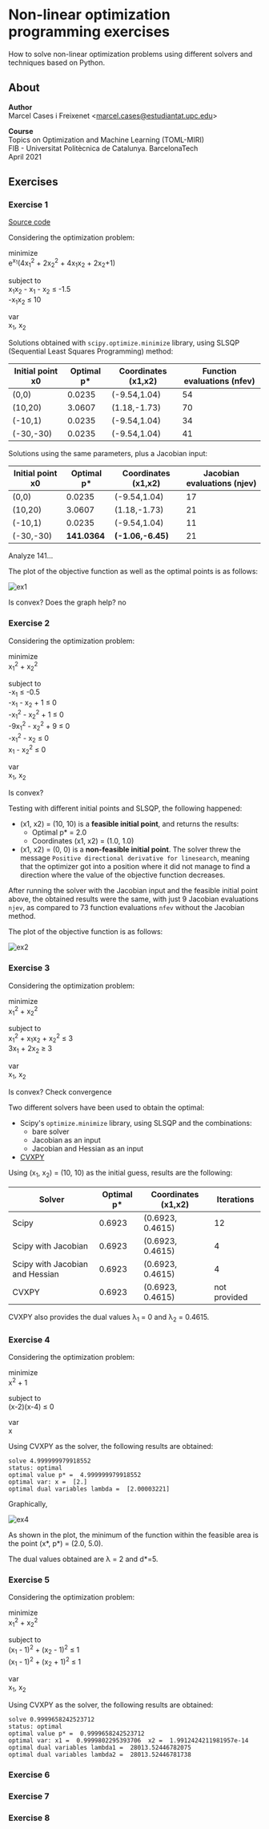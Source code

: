 # Non-linear optimization programming exercises
How to solve non-linear optimization problems using different solvers and techniques based on Python.  

## About
**Author**  
Marcel Cases i Freixenet &lt;marcel.cases@estudiantat.upc.edu&gt;

**Course**  
Topics on Optimization and Machine Learning (TOML-MIRI)  
FIB - Universitat Politècnica de Catalunya. BarcelonaTech  
April 2021 

## Exercises
### Exercise 1
[Source code](ex1.py)

Considering the optimization problem:  

minimize   
e<sup>x<sub>1</sub></sup>(4x<sub>1</sub><sup>2</sup> + 2x<sub>2</sub><sup>2</sup> + 4x<sub>1</sub>x<sub>2</sub> + 2x<sub>2</sub>+1)  

subject to  
x<sub>1</sub>x<sub>2</sub> - x<sub>1</sub> - x<sub>2</sub> &le; -1.5  
-x<sub>1</sub>x<sub>2</sub> &le; 10  

var  
x<sub>1</sub>, x<sub>2</sub>

Solutions obtained with `scipy.optimize.minimize` library, using SLSQP (Sequential Least Squares Programming) method:

| Initial point x0 | Optimal p* | Coordinates (x1,x2) | Function evaluations (nfev) |
|------------------|------------|---------------------|-----------------------------|
| (0,0)            | 0.0235     | (-9.54,1.04)        | 54                          |
| (10,20)          | 3.0607     | (1.18,-1.73)        | 70                          |
| (-10,1)          | 0.0235     | (-9.54,1.04)        | 34                          |
| (-30,-30)        | 0.0235     | (-9.54,1.04)        | 41                          |

Solutions using the same parameters, plus a Jacobian input:  

| Initial point x0 | Optimal p*   | Coordinates (x1,x2) | Jacobian evaluations (njev) |
|------------------|--------------|---------------------|-----------------------------|
| (0,0)            | 0.0235       | (-9.54,1.04)        | 17                          |
| (10,20)          | 3.0607       | (1.18,-1.73)        | 21                          |
| (-10,1)          | 0.0235       | (-9.54,1.04)        | 11                          |
| (-30,-30)        | **141.0364** | **(-1.06,-6.45)**   | 21                          |

Analyze 141...

The plot of the objective function as well as the optimal points is as follows:

![ex1](img/ex1_fit.png)

Is convex?
Does the graph help? no


### Exercise 2

Considering the optimization problem:  

minimize   
x<sub>1</sub><sup>2</sup> + x<sub>2</sub><sup>2</sup>  

subject to  
-x<sub>1</sub> &le; -0.5  
-x<sub>1</sub> - x<sub>2</sub> + 1 &le; 0  
-x<sub>1</sub><sup>2</sup> - x<sub>2</sub><sup>2</sup> + 1 &le; 0  
-9x<sub>1</sub><sup>2</sup> - x<sub>2</sub><sup>2</sup> + 9 &le; 0  
-x<sub>1</sub><sup>2</sup> - x<sub>2</sub> &le; 0  
x<sub>1</sub> - x<sub>2</sub><sup>2</sup> &le; 0  

var  
x<sub>1</sub>, x<sub>2</sub>

Is convex?

Testing with different initial points and SLSQP, the following happened:
* (x1, x2) = (10, 10) is a **feasible initial point**, and returns the results:
    + Optimal p* = 2.0
    + Coordinates (x1, x2) = (1.0, 1.0)
* (x1, x2) = (0, 0) is a **non-feasible initial point**. The solver threw the message `Positive directional derivative for linesearch`, meaning that the optimizer got into a position where it did not manage to find a direction where the value of the objective function decreases.

After running the solver with the Jacobian input and the feasible initial point above, the obtained results were the same, with just 9 Jacobian evaluations `njev`, as compared to 73 function evaluations `nfev` without the Jacobian method.

The plot of the objective function is as follows:

![ex2](img/ex2_fit.png)

### Exercise 3

Considering the optimization problem:  

minimize   
x<sub>1</sub><sup>2</sup> + x<sub>2</sub><sup>2</sup>  

subject to  
x<sub>1</sub><sup>2</sup> + x<sub>1</sub>x<sub>2</sub> + x<sub>2</sub><sup>2</sup> &le; 3  
3x<sub>1</sub> + 2x<sub>2</sub>  &ge; 3  

var  
x<sub>1</sub>, x<sub>2</sub>

Is convex?
Check convergence

Two different solvers have been used to obtain the optimal:
* Scipy's `optimize.minimize` library, using SLSQP and the combinations:
    + bare solver
    + Jacobian as an input
    + Jacobian and Hessian as an input
* [CVXPY](https://www.cvxpy.org/)

Using (x<sub>1</sub>, x<sub>2</sub>) = (10, 10) as the initial guess, results are the following:

| Solver                          | Optimal p* | Coordinates (x1,x2) | Iterations   |
|---------------------------------|------------|---------------------|--------------|
| Scipy                           | 0.6923     | (0.6923, 0.4615)    | 12           |
| Scipy with Jacobian             | 0.6923     | (0.6923, 0.4615)    | 4            |
| Scipy with Jacobian and Hessian | 0.6923     | (0.6923, 0.4615)    | 4            |
| CVXPY                           | 0.6923     | (0.6923, 0.4615)    | not provided |

CVXPY also provides the dual values &lambda;<sub>1</sub> = 0 and &lambda;<sub>2</sub> = 0.4615.

### Exercise 4

Considering the optimization problem:  

minimize   
x<sup>2</sup> + 1  

subject to  
(x-2)(x-4) &le; 0   

var  
x  

Using CVXPY as the solver, the following results are obtained:
````
solve 4.999999979918552
status: optimal
optimal value p* =  4.999999979918552
optimal var: x =  [2.]
optimal dual variables lambda =  [2.00003221]
````

Graphically, 

![ex4](img/ex4_fit.png)

As shown in the plot, the minimum of the function within the feasible area is the point (x*, p*) = (2.0, 5.0).

The dual values obtained are &lambda; = 2 and d*=5.

### Exercise 5

Considering the optimization problem:  

minimize   
x<sub>1</sub><sup>2</sup> + x<sub>2</sub><sup>2</sup>  

subject to  
 (x<sub>1</sub> - 1)<sup>2</sup> + (x<sub>2</sub> - 1)<sup>2</sup> &le; 1  
 (x<sub>1</sub> - 1)<sup>2</sup> + (x<sub>2</sub> + 1)<sup>2</sup> &le; 1  

var  
x<sub>1</sub>, x<sub>2</sub>

Using CVXPY as the solver, the following results are obtained:
````
solve 0.9999658242523712
status: optimal
optimal value p* =  0.9999658242523712
optimal var: x1 =  0.9999802295393706  x2 =  1.9912424211981957e-14
optimal dual variables lambda1 =  28013.52446782075
optimal dual variables lambda2 =  28013.52446781738
````

### Exercise 6



### Exercise 7
### Exercise 8

